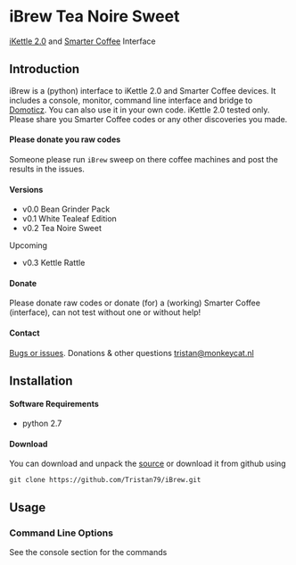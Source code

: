 # iBrew Tea Noire Sweet
[iKettle 2.0](http://smarter.am/ikettle) and [Smarter Coffee](http://smarter.am/coffee) Interface

## Introduction
iBrew is a (python) interface to iKettle 2.0 and Smarter Coffee devices. It includes a console, monitor, command line interface and bridge to [Domoticz](http://domoticz.com). You can also use it in your own code. iKettle 2.0 tested only. Please share you Smarter Coffee codes or any other discoveries you made.

#### Please donate you raw codes
Someone please run ```iBrew``` sweep on there coffee machines and post the results in the issues.

#### Versions
 * v0.0 Bean Grinder Pack
 * v0.1 White Tealeaf Edition
 * v0.2 Tea Noire Sweet
 
Upcoming
 
 * v0.3 Kettle Rattle

 
#### Donate
Please donate raw codes or donate (for) a (working) Smarter Coffee (interface), can not test without one or without help!

#### Contact
[Bugs or issues](https://github.com/Tristan79/iBrew/issues). Donations & other questions <tristan@monkeycat.nl>


## Installation

#### Software Requirements 
* python 2.7

#### Download
You can download and unpack the [source](https://github.com/Tristan79/iBrew/archive/master.zip) or
 download it from github using
```
git clone https://github.com/Tristan79/iBrew.git
```

## Usage

### Command Line Options

See the console section for the commands
 
```
